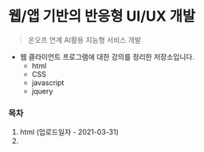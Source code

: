 # **웹/앱 기반의 반응형 UI/UX 개발**

> 온오프 연계 AI활용 지능형 서비스 개발

* 웹 클라이언트 프로그램에 대한 강의를 정리한 저장소입니다.
  * html
  * CSS
  * javascript
  * jquery

### 목차

1. html (업로드일자 - 2021-03-31)
2. 